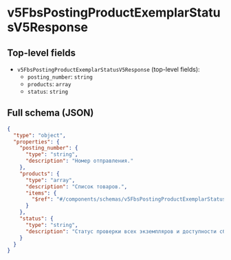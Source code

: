 # v5FbsPostingProductExemplarStatusV5Response

## Top-level fields
- `v5FbsPostingProductExemplarStatusV5Response` (top-level fields):
  - `posting_number`: `string`
  - `products`: `array`
  - `status`: `string`

## Full schema (JSON)
```json
{
  "type": "object",
  "properties": {
    "posting_number": {
      "type": "string",
      "description": "Номер отправления."
    },
    "products": {
      "type": "array",
      "description": "Список товаров.",
      "items": {
        "$ref": "#/components/schemas/v5FbsPostingProductExemplarStatusV5ResponseProduct"
      }
    },
    "status": {
      "type": "string",
      "description": "Статус проверки всех экземпляров и доступности сборки:\n - `ship_available` — сборка доступна,\n - `ship_not_available` — сборка недоступна,\n - `validation_in_process` — экземпляры на проверке.\n"
    }
  }
}
```
